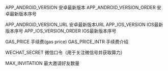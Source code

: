 APP_ANDROID_VERSION 安卓最新版本
APP_ANDROID_VERSION_ORDER 安卓最新版本序号

APP_ANDROID_VERSION_URL 安卓最新版本URL
APP_IOS_VERSION IOS最新版本序号
APP_IOS_VERSION_ORDER IOS最新版本序号

GAS_PRICE 手续费(gas price)
GAS_PRICE_INTR 手续费介绍

WECHAT_SECRET 微信口令（用于关注微信号并获取算力）

MAX_INVITATION 最大邀请好友数量